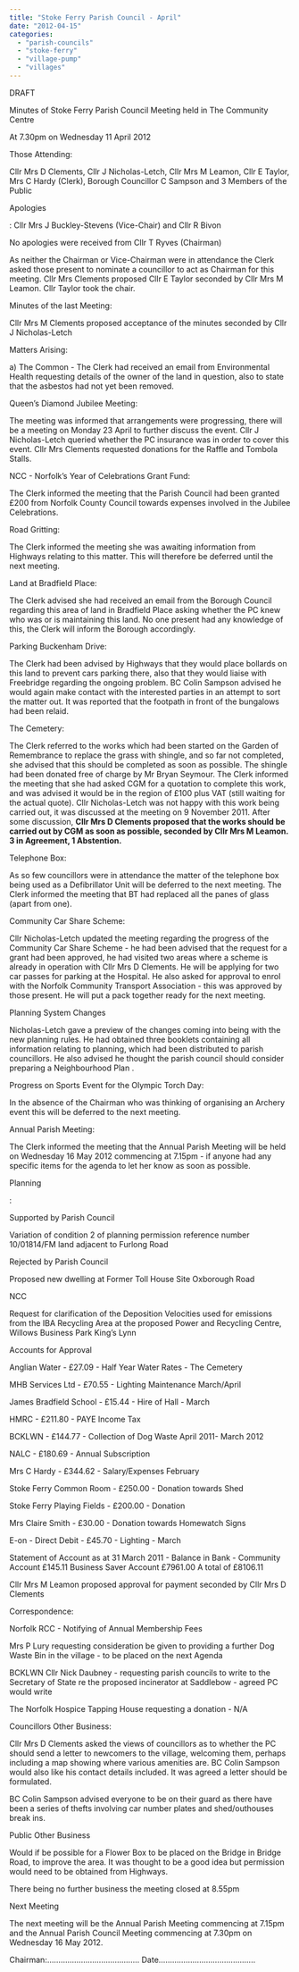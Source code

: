 ```yaml
---
title: "Stoke Ferry Parish Council - April"
date: "2012-04-15"
categories: 
  - "parish-councils"
  - "stoke-ferry"
  - "village-pump"
  - "villages"
---
```


DRAFT

Minutes of Stoke Ferry Parish Council Meeting held in The Community Centre

At 7.30pm on Wednesday 11 April 2012

Those Attending:

Cllr Mrs D Clements, Cllr J Nicholas-Letch, Cllr Mrs M Leamon, Cllr E Taylor, Mrs C Hardy (Clerk), Borough Councillor C Sampson and 3 Members of the Public

Apologies

: Cllr Mrs J Buckley-Stevens (Vice-Chair) and Cllr R Bivon

No apologies were received from Cllr T Ryves (Chairman)

As neither the Chairman or Vice-Chairman were in attendance the Clerk asked those present to nominate a councillor to act as Chairman for this meeting. Cllr Mrs Clements proposed Cllr E Taylor seconded by Cllr Mrs M Leamon. Cllr Taylor took the chair.

Minutes of the last Meeting:

Cllr Mrs M Clements proposed acceptance of the minutes seconded by Cllr J Nicholas-Letch

Matters Arising:

a) The Common - The Clerk had received an email from Environmental Health requesting details of the owner of the land in question, also to state that the asbestos had not yet been removed.

Queen’s Diamond Jubilee Meeting:

The meeting was informed that arrangements were progressing, there will be a meeting on Monday 23 April to further discuss the event. Cllr J Nicholas-Letch queried whether the PC insurance was in order to cover this event. Cllr Mrs Clements requested donations for the Raffle and Tombola Stalls.

NCC - Norfolk’s Year of Celebrations Grant Fund:

The Clerk informed the meeting that the Parish Council had been granted £200 from Norfolk County Council towards expenses involved in the Jubilee Celebrations.

Road Gritting:

The Clerk informed the meeting she was awaiting information from Highways relating to this matter. This will therefore be deferred until the next meeting.

Land at Bradfield Place:

The Clerk advised she had received an email from the Borough Council regarding this area of land in Bradfield Place asking whether the PC knew who was or is maintaining this land. No one present had any knowledge of this, the Clerk will inform the Borough accordingly.

Parking Buckenham Drive:

The Clerk had been advised by Highways that they would place bollards on this land to prevent cars parking there, also that they would liaise with Freebridge regarding the ongoing problem. BC Colin Sampson advised he would again make contact with the interested parties in an attempt to sort the matter out. It was reported that the footpath in front of the bungalows had been relaid.

The Cemetery:

The Clerk referred to the works which had been started on the Garden of Remembrance to replace the grass with shingle, and so far not completed, she advised that this should be completed as soon as possible. The shingle had been donated free of charge by Mr Bryan Seymour. The Clerk informed the meeting that she had asked CGM for a quotation to complete this work, and was advised it would be in the region of £100 plus VAT (still waiting for the actual quote). Cllr Nicholas-Letch was not happy with this work being carried out, it was discussed at the meeting on 9 November 2011. After some discussion, **Cllr Mrs D Clements proposed that the works should be carried out by CGM as soon as possible, seconded by Cllr Mrs M Leamon. 3 in Agreement, 1 Abstention.**

Telephone Box:

As so few councillors were in attendance the matter of the telephone box being used as a Defibrillator Unit will be deferred to the next meeting. The Clerk informed the meeting that BT had replaced all the panes of glass (apart from one).

Community Car Share Scheme:

Cllr Nicholas-Letch updated the meeting regarding the progress of the Community Car Share Scheme - he had been advised that the request for a grant had been approved, he had visited two areas where a scheme is already in operation with Cllr Mrs D Clements. He will be applying for two car passes for parking at the Hospital. He also asked for approval to enrol with the Norfolk Community Transport Association - this was approved by those present. He will put a pack together ready for the next meeting.

Planning System Changes

Nicholas-Letch gave a preview of the changes coming into being with the new planning rules. He had obtained three booklets containing all information relating to planning, which had been distributed to parish councillors. He also advised he thought the parish council should consider preparing a Neighbourhood Plan .

Progress on Sports Event for the Olympic Torch Day:

In the absence of the Chairman who was thinking of organising an Archery event this will be deferred to the next meeting.

Annual Parish Meeting:

The Clerk informed the meeting that the Annual Parish Meeting will be held on Wednesday 16 May 2012 commencing at 7.15pm - if anyone had any specific items for the agenda to let her know as soon as possible.

Planning

:

Supported by Parish Council

Variation of condition 2 of planning permission reference number 10/01814/FM land adjacent to Furlong Road

Rejected by Parish Council

Proposed new dwelling at Former Toll House Site Oxborough Road

NCC

Request for clarification of the Deposition Velocities used for emissions from the IBA Recycling Area at the proposed Power and Recycling Centre, Willows Business Park King’s Lynn

Accounts for Approval

Anglian Water - £27.09 - Half Year Water Rates - The Cemetery

MHB Services Ltd - £70.55 - Lighting Maintenance March/April

James Bradfield School - £15.44 - Hire of Hall - March

HMRC - £211.80 - PAYE Income Tax

BCKLWN - £144.77 - Collection of Dog Waste April 2011- March 2012

NALC - £180.69 - Annual Subscription

Mrs C Hardy - £344.62 - Salary/Expenses February

Stoke Ferry Common Room - £250.00 - Donation towards Shed

Stoke Ferry Playing Fields - £200.00 - Donation

Mrs Claire Smith - £30.00 - Donation towards Homewatch Signs

E-on - Direct Debit - £45.70 - Lighting - March

Statement of Account as at 31 March 2011 - Balance in Bank - Community Account £145.11 Business Saver Account £7961.00 A total of £8106.11

Cllr Mrs M Leamon proposed approval for payment seconded by Cllr Mrs D Clements

Correspondence:

Norfolk RCC - Notifying of Annual Membership Fees

Mrs P Lury requesting consideration be given to providing a further Dog Waste Bin in the village - to be placed on the next Agenda

BCKLWN Cllr Nick Daubney - requesting parish councils to write to the Secretary of State re the proposed incinerator at Saddlebow - agreed PC would write

The Norfolk Hospice Tapping House requesting a donation - N/A

Councillors Other Business:

Cllr Mrs D Clements asked the views of councillors as to whether the PC should send a letter to newcomers to the village, welcoming them, perhaps including a map showing where various amenities are. BC Colin Sampson would also like his contact details included. It was agreed a letter should be formulated.

BC Colin Sampson advised everyone to be on their guard as there have been a series of thefts involving car number plates and shed/outhouses break ins.

Public Other Business

Would if be possible for a Flower Box to be placed on the Bridge in Bridge Road, to improve the area. It was thought to be a good idea but permission would need to be obtained from Highways.

There being no further business the meeting closed at 8.55pm

Next Meeting

The next meeting will be the Annual Parish Meeting commencing at 7.15pm and the Annual Parish Council Meeting commencing at 7.30pm on Wednesday 16 May 2012.

Chairman:……………………………........ Date……………………………….......
